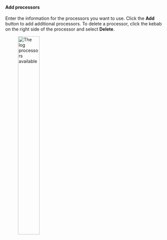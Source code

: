 #### Add processors

Enter the information for the processors you want to use. Click the **Add** button to add additional processors. To delete a processor, click the kebab on the right side of the processor and select **Delete**.

<figure class="text-center">
<img src="/images/observability_pipelines/processors/general_processors.png" alt="The log processors available" width="40%">
</figure>